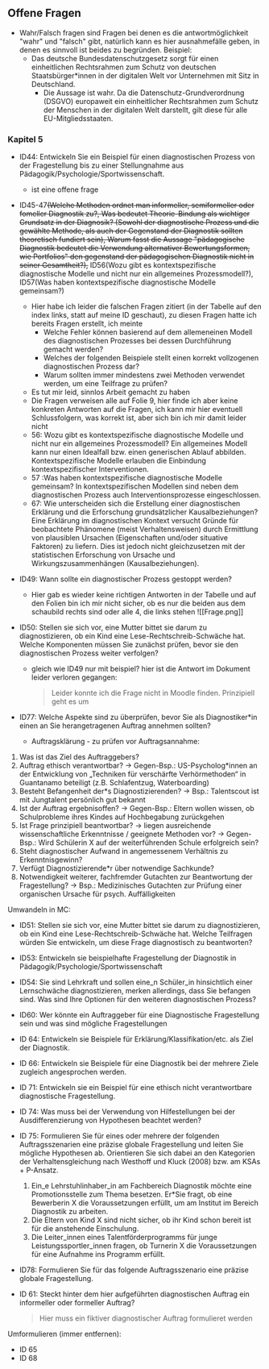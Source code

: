 ## Offene Fragen


- Wahr/Falsch fragen sind Fragen bei denen es die antwortmöglichkeit "wahr" und "falsch" gibt, natürlich kann es hier ausnahmefälle geben, in denen es sinnvoll ist beides zu begründen. Beispiel:
	- Das deutsche Bundesdatenschutzgesetz sorgt für einen einheitlichen Rechtsrahmen zum Schutz von deutschen Staatsbürger\*innen in der digitalen Welt vor Unternehmen mit Sitz in Deutschland.
		- Die Aussage ist wahr. Da die Datenschutz-Grundverordnung (DSGVO) europaweit ein einheitlicher Rechtsrahmen zum Schutz der Menschen in der digitalen Welt darstellt, gilt diese für alle EU-Mitgliedsstaaten.

### Kapitel 5

- ID44: Entwickeln Sie ein Beispiel für einen diagnostischen Prozess von der Fragestellung bis zu einer Stellungnahme aus Pädagogik/Psychologie/Sportwissenschaft.
    - ist eine offene frage
- ID45-47~~(Welche Methoden ordnet man informeller, semiformeller oder fomeller Diagnostik zu?, Was bedeutet Theorie-Bindung als wichtiger Grundsatz in der Diagnosik? (Sowohl der diagnostische Prozess und die gewählte Methode, als auch der Gegenstand der Diagnostik sollten theoretisch fundiert sein), Warum fasst die Aussage "pädagogische Diagnostik bedeutet die Verwendung alternativer Bewertungsformen, wie Portfolios" den gegenstand der pädagogischen Diagnostik nicht in seiner Gesamtheit?),~~ ID56(Wozu gibt es kontextspezifische diagnostische Modelle und nicht nur ein allgemeines Prozessmodell?), ID57(Was haben kontextspezifische diagnostische Modelle gemeinsam?)
	- Hier habe ich leider die falschen Fragen zitiert (in der Tabelle auf den index links, statt auf meine ID geschaut), zu diesen Fragen hatte ich bereits Fragen erstellt, ich meinte 
		- Welche Fehler können basierend auf dem allemeneinen Modell des diagnostischen Prozesses bei dessen Durchführung gemacht werden?
		- Welches der folgenden Beispiele stellt einen korrekt vollzogenen diagnostischen Prozess dar?
		- Warum sollten immer mindestens zwei Methoden verwendet werden, um eine Teilfrage zu prüfen?
	- Es tut mir leid, sinnlos Arbeit gemacht zu haben
	- Die Fragen verweisen alle auf Folie 9, hier finde ich aber keine konkreten Antworten auf die Fragen, ich kann mir hier eventuell Schlussfolgern, was korrekt ist, aber sich bin ich mir damit leider nicht
	- 56:  Wozu gibt es kontextspezifische diagnostische Modelle und nicht nur ein allgemeines Prozessmodell?
		  Ein allgemeines Modell kann nur einen Idealfall bzw. einen generischen Ablauf abbilden. Kontextspezifische Modelle erlauben die Einbindung kontextspezifischer Interventionen.
	- 57 :Was haben kontextspezifische diagnostische Modelle gemeinsam?
	  In kontextspezifischen Modellen sind neben dem diagnostischen Prozess auch Interventionsprozesse eingeschlossen.
	- 67: Wie unterscheiden sich die Erstellung einer diagnostischen Erklärung und die Erforschung grundsätzlicher Kausalbeziehungen?
	  Eine Erklärung im diagnostischen Kontext versucht Gründe für beobachtete Phänomene (meist Verhaltensweisen) durch Ermittlung von plausiblen Ursachen (Eigenschaften und/oder situative Faktoren) zu liefern. Dies ist jedoch nicht gleichzusetzen mit der statistischen Erforschung von Ursache und Wirkungszusammenhängen (Kausalbeziehungen).
- ID49: Wann sollte ein diagnostischer Prozess gestoppt werden?
    - Hier gab es wieder keine richtigen Antworten in der Tabelle und auf den Folien bin ich mir nicht sicher, ob es nur die beiden aus dem schaubild rechts sind oder alle 4, die links stehen
![[Frage.png]]
- ID50: Stellen sie sich vor, eine Mutter bittet sie darum zu diagnostizieren, ob ein Kind eine Lese-Rechtschreib-Schwäche hat. Welche Komponenten müssen Sie zunächst prüfen, bevor sie den diagnostischen Prozess weiter verfolgen?
    - gleich wie ID49 nur mit beispiel?
		hier ist die Antwort im Dokument leider verloren gegangen:
		> Leider konnte ich die Frage nicht in Moodle finden. Prinzipiell geht es um

- ID77: Welche Aspekte sind zu überprüfen, bevor Sie als Diagnostiker\*in einen an Sie herangetragenen Auftrag annehmen sollten?
    - Auftragsklärung - zu prüfen vor Auftragsannahme:
1. Was ist das Ziel des Auftraggebers?
2. Auftrag ethisch verantwortbar?
→ Gegen-Bsp.: US-Psycholog*innen an der Entwicklung von „Techniken für verschärfte
Verhörmethoden“ in Guantanamo beteiligt (z.B. Schlafentzug, Waterboarding)
3. Besteht Befangenheit der*s Diagnostizierenden?
→ Bsp.: Talentscout ist mit Jungtalent persönlich gut bekannt
4. Ist der Auftrag ergebnisoffen?
→ Gegen-Bsp.: Eltern wollen wissen, ob Schulprobleme ihres Kindes auf
Hochbegabung zurückgehen
5. Ist Frage prinzipiell beantwortbar? → liegen ausreichende wissenschaftliche
Erkenntnisse / geeignete Methoden vor?
→ Gegen-Bsp.: Wird Schülerin X auf der weiterführenden Schule erfolgreich sein?
6. Steht diagnostischer Aufwand in angemessenem Verhältnis zu Erkenntnisgewinn?
7. Verfügt Diagnostizierende*r über notwendige Sachkunde?
8. Notwendigkeit weiterer, fachfremder Gutachten zur Beantwortung der Fragestellung?
→ Bsp.: Medizinisches Gutachten zur Prüfung einer organischen Ursache für psych.
Auffälligkeiten

Umwandeln in MC:
- ID51: Stellen sie sich vor, eine Mutter bittet sie darum zu diagnostizieren, ob ein Kind eine Lese-Rechtschreib-Schwäche hat. Welche Teilfragen würden Sie entwickeln, um diese Frage diagnostisch zu beantworten?
- ID53: Entwickeln sie beispielhafte Fragestellung der Diagnostik in Pädagogik/Psychologie/Sportwissenschaft
- ID54: Sie sind Lehrkraft und sollen eine_n Schüler_in hinsichtlich einer Lernschwäche diagnostizieren, merken allerdings, dass Sie befangen sind. Was sind Ihre Optionen für den weiteren diagnostischen Prozess?
- ID60: Wer könnte ein Auftraggeber für eine Diagnostische Fragestellung sein und was sind mögliche Fragestellungen
- ID 64: Entwickeln sie Beispiele für Erklärung/Klassifikation/etc. als Ziel der Diagnostik.
-  ID 66: Entwickeln sie Beispiele für eine Diagnostik bei der mehrere Ziele zugleich angesprochen werden.
- ID 71: Entwickeln sie ein Beispiel für eine ethisch nicht verantwortbare diagnostische Fragestellung.
- ID 74: Was muss bei der Verwendung von Hilfestellungen bei der Ausdifferenzierung von Hypothesen beachtet werden?
- ID 75: Formulieren Sie für eines oder mehrere der folgenden Auftragsszenarien eine präzise globale Fragestellung und leiten Sie mögliche Hypothesen ab. Orientieren Sie sich dabei an den Kategorien der Verhaltensgleichung nach Westhoff und Kluck (2008) bzw. am KSAs + P-Ansatz.
    1. Ein_e Lehrstuhlinhaber_in am Fachbereich Diagnostik möchte eine Promotionsstelle zum Thema besetzen. Er\*Sie fragt, ob eine Bewerberin X die Voraussetzungen erfüllt, um am Institut im Bereich Diagnostik zu arbeiten.
    2. Die Eltern von Kind X sind nicht sicher, ob ihr Kind schon bereit ist für die anstehende Einschulung.
    3. Die Leiter_innen eines Talentförderprogramms für junge Leistungssportler_innen fragen, ob Turnerin X die Voraussetzungen für eine Aufnahme ins Programm erfüllt.
- ID78: Formulieren Sie für das folgende Auftragsszenario eine präzise globale Fragestellung.



- ID 61: Steckt hinter dem hier aufgeführten diagnostischen Auftrag ein informeller oder formeller Auftrag?
	> Hier muss ein fiktiver diagnostischer Auftrag formulieret werden

Umformulieren (immer entfernen):
- ID 65
- ID 68